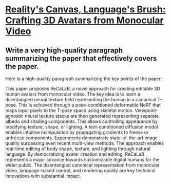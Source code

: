 # [Reality's Canvas, Language's Brush: Crafting 3D Avatars from Monocular   Video](https://arxiv.org/abs/2312.04784)

## Write a very high-quality paragraph summarizing the paper that effectively covers the paper.

 Here is a high-quality paragraph summarizing the key points of the paper:

This paper proposes ReCaLaB, a novel approach for creating editable 3D human avatars from monocular video. The key idea is to learn a disentangled neural texture field representing the human in a canonical T-pose. This is achieved through a pose-conditioned deformable NeRF that maps input pixels to the T-pose space using skeletal motion. Viewpoint-agnostic neural texture stacks are then generated representing separate albedo and shading components. This allows controlling appearance by modifying texture, shape, or lighting. A text-conditioned diffusion model enables intuitive manipulation by propagating gradients to freeze or unfreeze components. Experiments demonstrate state-of-the-art image quality surpassing even recent multi-view methods. The approach enables real-time editing of body shape, texture, and lighting through natural language. By democratizing avatar creation and editing, ReCaLaB represents a major advance towards customizable digital humans for the wider public. The disentangled canonical representation from monocular video, language-based control, and rendering quality are key technical innovations with substantial impact.
